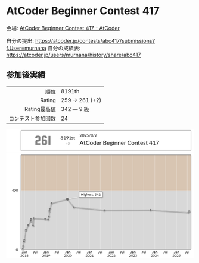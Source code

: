 # AtCoder Beginner Contest 417

会場: [AtCoder Beginner Contest 417 - AtCoder](https://atcoder.jp/contests/abc417)

自分の提出: https://atcoder.jp/contests/abc417/submissions?f.User=murnana 
自分の成績表: https://atcoder.jp/users/murnana/history/share/abc417


## 参加後実績

|                    |                 |
| -----------------: | :-------------- |
|               順位 | 8191th          |
|             Rating | 259 → 261 (+2) |
|       Rating最高値 | 342 ― 9 級      |
| コンテスト参加回数 | 24              |

![ratingStatus](ratingStatus.png)
![ratingGraph](ratingGraph.png)
